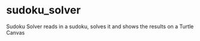 # sudoku_solver
Sudoku Solver reads in a sudoku, solves it and shows the results on a Turtle Canvas
